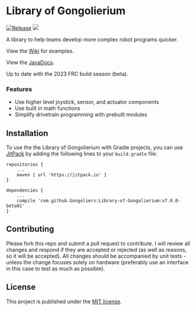 # Library of Gongolierium
[![Release](https://img.shields.io/github/release/Gongoliers/Library-of-Gongolierium.svg?style=flat)](https://jitpack.io/#Gongoliers/Library-of-Gongolierium)
![](https://github.com/Gongoliers/Library-of-Gongolierium/workflows/Java%20CI/badge.svg)

A library to help teams develop more complex robot programs quicker. 

View the [Wiki](https://github.com/Gongoliers/Library-of-Gongolierium/wiki) for examples.

View the [JavaDocs](https://gongoliers.github.io/Library-of-Gongolierium/).

Up to date with the 2023 FRC build season (beta).

### Features
- Use higher level joystick, sensor, and actuator components
- Use built in math functions
- Simplify drivetrain programming with prebuilt modules

## Installation
To use the the Library of Gongolierium with Gradle projects, you can use [JitPack](https://jitpack.io/) by adding the following lines to your `build.gradle` file:

```Gradle
repositories {
    ...
    maven { url 'https://jitpack.io' }
}

dependencies {
    ...
    compile 'com.github.Gongoliers:Library-of-Gongolierium:v7.0.0-beta01'
}
```

## Contributing
Please fork this repo and submit a pull request to contribute. I will review all changes and respond if they are accepted or rejected (as well as reasons, so it will be accepted). All changes should be accompanied by unit tests - unless the change focuses solely on hardware (preferably use an interface in this case to test as much as possible).

## License
This project is published under the [MIT license](LICENSE).

